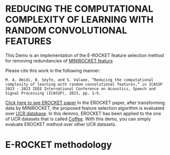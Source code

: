 # REDUCING THE COMPUTATIONAL COMPLEXITY OF LEARNING WITH RANDOM CONVOLUTIONAL FEATURES
This Demo is an implementation of the E-ROCKET feature selection method for removing redundancies of  [MINIROCKET featurs](https://github.com/angus924/minirocket) 

Please cite this work in the following manner:

`M. A. Omidi, B. Seyfe, and S. Valaee, “Reducing the computational complexity of learning with random convolutional features,” in ICASSP 2023 - 2023 IEEE International Conference on Acoustics, Speech and Signal Processing (ICASSP), 2023, pp. 1–5.`

[Click here to see EROCKET paper](https://ieeexplore.ieee.org/document/10095893)
In the EROCKET paper, after transforming data by MINIROCKET, the proposed feature selection algorithm is evaluated over [UCR database](https://www.cs.ucr.edu/~eamonn/time_series_data_2018/). In this demmo, EROCKET has been applied to the one of UCR datasets that is called [Coffee](http://www.timeseriesclassification.com/description.php?Dataset=Coffee). With this demo, you can simply evaluate EROCKET method over other UCR datasets.

# E-ROCKET methodology


